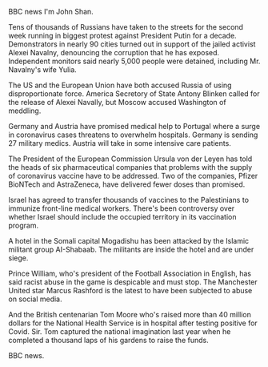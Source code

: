 BBC news I'm John Shan.

Tens of thousands of Russians have taken to the streets for the second week running in biggest protest against President Putin for a decade. Demonstrators in nearly 90 cities turned out in support of the jailed activist Alexei Navalny, denouncing the corruption that he has exposed. Independent monitors said nearly 5,000 people were detained, including Mr. Navalny's wife Yulia.

The US and the European Union have both accused Russia of using disproportionate force. America Secretory of State Antony Blinken called for the release of Alexei Navally, but Moscow accused Washington of meddling.

Germany and Austria have promised medical help to Portugal where a surge in coronavirus cases threatens to overwhelm hospitals. Germany is sending 27 military medics. Austria will take in some intensive care patients. 

The President of the European Commission Ursula von der Leyen has told the heads of six pharmaceutical companies that problems with the supply of coronavirus vaccine have to be addressed. Two of the companies, Pfizer BioNTech and AstraZeneca, have delivered fewer doses than promised.  

Israel has agreed to transfer thousands of vaccines to the Palestinians to immunize front-line medical workers. There's been controversy over whether Israel should include the occupied territory in its vaccination program.

A hotel in the Somali capital Mogadishu has been attacked by the Islamic militant group AI-Shabaab. The militants are inside the hotel and are under siege. 

Prince William, who's president of the Football Association in English, has said racist abuse in the game is despicable and must stop. The Manchester United star Marcus Rashford is the latest to have been subjected to abuse on social media. 

And the British centenarian Tom Moore who's raised more than 40 million dollars for the National Health Service is in hospital after testing positive for Covid. Sir. Tom captured the national imagination last year when he completed a thousand laps of his gardens to raise the funds.

BBC news.

